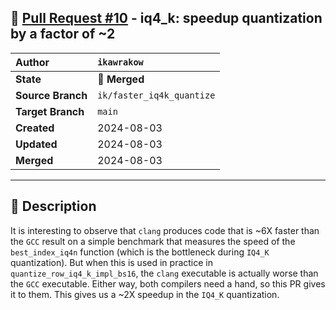 ## 🔀 [Pull Request #10](https://github.com/ikawrakow/ik_llama.cpp/pull/10) - iq4_k: speedup quantization by a factor of ~2

| **Author** | `ikawrakow` |
| :--- | :--- |
| **State** | 🔀 **Merged** |
| **Source Branch** | `ik/faster_iq4k_quantize` |
| **Target Branch** | `main` |
| **Created** | 2024-08-03 |
| **Updated** | 2024-08-03 |
| **Merged** | 2024-08-03 |

---

## 📄 Description

It is interesting to observe that `clang` produces code that is ~6X faster than the `GCC` result on a simple benchmark that measures the speed of the `best_index_iq4n` function (which is the bottleneck during `IQ4_K` quantization). But when this is used in practice in  `quantize_row_iq4_k_impl_bs16`, the `clang` executable is actually worse than the `GCC` executable. Either way, both compilers need a hand, so this PR gives it to them. This gives us a ~2X speedup in the `IQ4_K` quantization.
